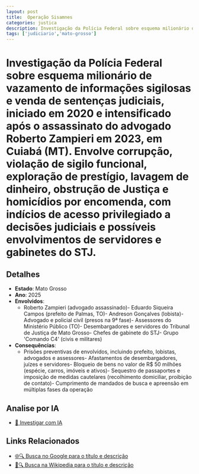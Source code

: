 ```yaml
---
layout: post
title:  Operação Sisamnes
categories: justica
description: Investigação da Polícia Federal sobre esquema milionário de vazamento de informações sigilosas e venda de sentenças judiciais✧  iniciado em 2020 e intensificado após o assassinato do advogado Roberto Zampieri em 2023✧  em Cuiabá (MT). Envolve corrupção✧  violação de sigilo funcional✧  exploração de prestígio✧  lavagem de dinheiro✧  obstrução de Justiça e homicídios por encomenda✧  com indícios de acesso privilegiado a decisões judiciais e possíveis envolvimentos de servidores e gabinetes do STJ.Roberto Zampieri (advogado assassinado)Eduardo Siqueira Campos (prefeito de Palmas✧  TO)Andreson Gonçalves (lobista)Advogado e policial civil (presos na 9ª fase)Assessores do Ministério Público (TO)Desembargadores e servidores do Tribunal de Justiça de Mato GrossoChefes de gabinete do STJGrupo 'Comando C4' (civis e militares)
tags: ['judiciario','mato-grosso']
---
```


# Investigação da Polícia Federal sobre esquema milionário de vazamento de informações sigilosas e venda de sentenças judiciais, iniciado em 2020 e intensificado após o assassinato do advogado Roberto Zampieri em 2023, em Cuiabá (MT). Envolve corrupção, violação de sigilo funcional, exploração de prestígio, lavagem de dinheiro, obstrução de Justiça e homicídios por encomenda, com indícios de acesso privilegiado a decisões judiciais e possíveis envolvimentos de servidores e gabinetes do STJ.

## Detalhes
- **Estado**: Mato Grosso
- **Ano**: 2025
- **Envolvidos**:
  - Roberto Zampieri (advogado assassinado)- Eduardo Siqueira Campos (prefeito de Palmas, TO)- Andreson Gonçalves (lobista)- Advogado e policial civil (presos na 9ª fase)- Assessores do Ministério Público (TO)- Desembargadores e servidores do Tribunal de Justiça de Mato Grosso- Chefes de gabinete do STJ- Grupo 'Comando C4' (civis e militares)
- **Consequências**:
  - Prisões preventivas de envolvidos, incluindo prefeito, lobistas, advogados e assessores- Afastamentos de desembargadores, juízes e servidores- Bloqueio de bens no valor de R$ 50 milhões (espécie, carros, imóveis e ativos)- Sequestro de passaportes e imposição de medidas cautelares (recolhimento domiciliar, proibição de contato)- Cumprimento de mandados de busca e apreensão em múltiplas fases da operação

## Analise por IA
- [🤖 Investigar com IA](https://www.perplexity.ai/search?q=Opera%C3%A7%C3%A3o%20Sisamnes%20Investiga%C3%A7%C3%A3o%20da%20Pol%C3%ADcia%20Federal%20sobre%20esquema%20milion%C3%A1rio%20de%20vazamento%20de%20informa%C3%A7%C3%B5es%20sigilosas%20e%20venda%20de%20senten%C3%A7as%20judiciais%2C%20iniciado%20em%202020%20e%20intensificado%20ap%C3%B3s%20o%20assassinato%20do%20advogado%20Roberto%20Zampieri%20em%202023%2C%20em%20Cuiab%C3%A1%20%28MT%29.%20Envolve%20corrup%C3%A7%C3%A3o%2C%20viola%C3%A7%C3%A3o%20de%20sigilo%20funcional%2C%20explora%C3%A7%C3%A3o%20de%20prest%C3%ADgio%2C%20lavagem%20de%20dinheiro%2C%20obstru%C3%A7%C3%A3o%20de%20Justi%C3%A7a%20e%20homic%C3%ADdios%20por%20encomenda%2C%20com%20ind%C3%ADcios%20de%20acesso%20privilegiado%20a%20decis%C3%B5es%20judiciais%20e%20poss%C3%ADveis%20envolvimentos%20de%20servidores%20e%20gabinetes%20do%20STJ.%20Mato%20Grosso)

## Links Relacionados
- [🌐🔍 Busca no Google para o título e descrição](https://www.google.com/search?q=Opera%C3%A7%C3%A3o%20Sisamnes%20Investiga%C3%A7%C3%A3o%20da%20Pol%C3%ADcia%20Federal%20sobre%20esquema%20milion%C3%A1rio%20de%20vazamento%20de%20informa%C3%A7%C3%B5es%20sigilosas%20e%20venda%20de%20senten%C3%A7as%20judiciais%2C%20iniciado%20em%202020%20e%20intensificado%20ap%C3%B3s%20o%20assassinato%20do%20advogado%20Roberto%20Zampieri%20em%202023%2C%20em%20Cuiab%C3%A1%20%28MT%29.%20Envolve%20corrup%C3%A7%C3%A3o%2C%20viola%C3%A7%C3%A3o%20de%20sigilo%20funcional%2C%20explora%C3%A7%C3%A3o%20de%20prest%C3%ADgio%2C%20lavagem%20de%20dinheiro%2C%20obstru%C3%A7%C3%A3o%20de%20Justi%C3%A7a%20e%20homic%C3%ADdios%20por%20encomenda%2C%20com%20ind%C3%ADcios%20de%20acesso%20privilegiado%20a%20decis%C3%B5es%20judiciais%20e%20poss%C3%ADveis%20envolvimentos%20de%20servidores%20e%20gabinetes%20do%20STJ.%20Mato%20Grosso)
- [📖🔍 Busca na Wikipedia para o título e descrição](https://pt.wikipedia.org/w/index.php?search=Opera%C3%A7%C3%A3o%20Sisamnes%20Investiga%C3%A7%C3%A3o%20da%20Pol%C3%ADcia%20Federal%20sobre%20esquema%20milion%C3%A1rio%20de%20vazamento%20de%20informa%C3%A7%C3%B5es%20sigilosas%20e%20venda%20de%20senten%C3%A7as%20judiciais%2C%20iniciado%20em%202020%20e%20intensificado%20ap%C3%B3s%20o%20assassinato%20do%20advogado%20Roberto%20Zampieri%20em%202023%2C%20em%20Cuiab%C3%A1%20%28MT%29.%20Envolve%20corrup%C3%A7%C3%A3o%2C%20viola%C3%A7%C3%A3o%20de%20sigilo%20funcional%2C%20explora%C3%A7%C3%A3o%20de%20prest%C3%ADgio%2C%20lavagem%20de%20dinheiro%2C%20obstru%C3%A7%C3%A3o%20de%20Justi%C3%A7a%20e%20homic%C3%ADdios%20por%20encomenda%2C%20com%20ind%C3%ADcios%20de%20acesso%20privilegiado%20a%20decis%C3%B5es%20judiciais%20e%20poss%C3%ADveis%20envolvimentos%20de%20servidores%20e%20gabinetes%20do%20STJ.%20Mato%20Grosso)

